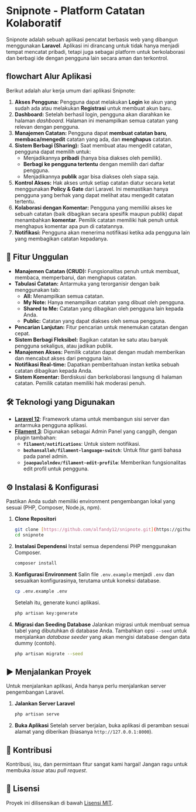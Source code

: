 # Snipnote - Platform Catatan Kolaboratif

Snipnote adalah sebuah aplikasi pencatat berbasis web yang dibangun menggunakan **Laravel**. Aplikasi ini dirancang untuk tidak hanya menjadi tempat mencatat pribadi, tetapi juga sebagai platform untuk berkolaborasi dan berbagi ide dengan pengguna lain secara aman dan terkontrol.

##  flowchart Alur Aplikasi

Berikut adalah alur kerja umum dari aplikasi Snipnote:

1.  **Akses Pengguna:** Pengguna dapat melakukan **Login** ke akun yang sudah ada atau melakukan **Registrasi** untuk membuat akun baru.
2.  **Dashboard:** Setelah berhasil login, pengguna akan diarahkan ke halaman *dashboard*. Halaman ini menampilkan semua catatan yang relevan dengan pengguna.
3.  **Manajemen Catatan:** Pengguna dapat **membuat catatan baru**, **membaca/mengedit** catatan yang ada, dan **menghapus** catatan.
4.  **Sistem Berbagi (Sharing):** Saat membuat atau mengedit catatan, pengguna dapat memilih untuk:
    * Menjadikannya **pribadi** (hanya bisa diakses oleh pemilik).
    * **Berbagi ke pengguna tertentu** dengan memilih dari daftar pengguna.
    * Menjadikannya **publik** agar bisa diakses oleh siapa saja.
5.  **Kontrol Akses:** Hak akses untuk setiap catatan diatur secara ketat menggunakan **Policy & Gate** dari Laravel. Ini memastikan hanya pengguna yang berhak yang dapat melihat atau mengedit catatan tertentu.
6.  **Kolaborasi dengan Komentar:** Pengguna yang memiliki akses ke sebuah catatan (baik dibagikan secara spesifik maupun publik) dapat menambahkan **komentar**. Pemilik catatan memiliki hak penuh untuk menghapus komentar apa pun di catatannya.
7.  **Notifikasi:** Pengguna akan menerima notifikasi ketika ada pengguna lain yang membagikan catatan kepadanya.

## 🚀 Fitur Unggulan

* **Manajemen Catatan (CRUD):** Fungsionalitas penuh untuk membuat, membaca, memperbarui, dan menghapus catatan.
* **Tabulasi Catatan:** Antarmuka yang terorganisir dengan baik menggunakan tab:
    * **All:** Menampilkan semua catatan.
    * **My Note:** Hanya menampilkan catatan yang dibuat oleh pengguna.
    * **Shared to Me:** Catatan yang dibagikan oleh pengguna lain kepada Anda.
    * **Public:** Catatan yang dapat diakses oleh semua pengguna.
* **Pencarian Lanjutan:** Fitur pencarian untuk menemukan catatan dengan cepat.
* **Sistem Berbagi Fleksibel:** Bagikan catatan ke satu atau banyak pengguna sekaligus, atau jadikan publik.
* **Manajemen Akses:** Pemilik catatan dapat dengan mudah memberikan dan mencabut akses dari pengguna lain.
* **Notifikasi Real-time:** Dapatkan pemberitahuan instan ketika sebuah catatan dibagikan kepada Anda.
* **Sistem Komentar:** Berdiskusi dan berkolaborasi langsung di halaman catatan. Pemilik catatan memiliki hak moderasi penuh.

## 🛠️ Teknologi yang Digunakan

* [**Laravel 12**](https://laravel.com/): Framework utama untuk membangun sisi server dan antarmuka pengguna aplikasi.
* [**Filament 3**](https://filamentphp.com/): Digunakan sebagai Admin Panel yang canggih, dengan plugin tambahan:
    * **`filament/notifications`**: Untuk sistem notifikasi.
    * **`bezhansalleh/filament-language-switch`**: Untuk fitur ganti bahasa pada panel admin.
    * **`joaopaulolndev/filament-edit-profile`**: Memberikan fungsionalitas edit profil untuk pengguna.

## ⚙️ Instalasi & Konfigurasi

Pastikan Anda sudah memiliki environment pengembangan lokal yang sesuai (PHP, Composer, Node.js, npm).

1.  **Clone Repositori**
    ```bash
    git clone [https://github.com/alfandy12/snipnote.git](https://github.com/alfandy12/snipnote.git)
    cd snipnote
    ```

2.  **Instalasi Dependensi**
    Instal semua dependensi PHP menggunakan Composer.
    ```bash
    composer install
    ```

3.  **Konfigurasi Environment**
    Salin file `.env.example` menjadi `.env` dan sesuaikan konfigurasinya, terutama untuk koneksi database.
    ```bash
    cp .env.example .env
    ```
    Setelah itu, generate kunci aplikasi.
    ```bash
    php artisan key:generate
    ```

4.  **Migrasi dan Seeding Database**
    Jalankan migrasi untuk membuat semua tabel yang dibutuhkan di database Anda. Tambahkan opsi `--seed` untuk menjalankan *database seeder* yang akan mengisi database dengan data dummy (contoh).
    ```bash
    php artisan migrate --seed
    ```

## ▶️ Menjalankan Proyek

Untuk menjalankan aplikasi, Anda hanya perlu menjalankan server pengembangan Laravel.

1.  **Jalankan Server Laravel**
    ```bash
    php artisan serve
    ```

2.  **Buka Aplikasi**
    Setelah server berjalan, buka aplikasi di peramban sesuai alamat yang diberikan (biasanya `http://127.0.0.1:8000`).

## 🤝 Kontribusi

Kontribusi, isu, dan permintaan fitur sangat kami hargai! Jangan ragu untuk membuka *issue* atau *pull request*.

## 📄 Lisensi

Proyek ini dilisensikan di bawah [Lisensi MIT](https://choosealicense.com/licenses/mit/).
